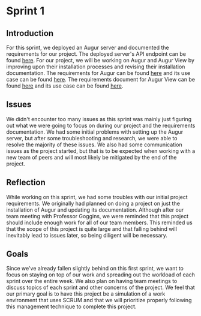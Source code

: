 # Sprint 1
## Introduction
For this sprint, we deployed an Augur server and documented the requirements for our project.  The deployed server's API endpoint can be found [here](http://kraken-augur.centralus.cloudapp.azure.com:5000/api/unstable/).  For our project, we will be working on Augur and Augur View by improving upon their installation processes and revising their installation documentation.  The requirements for Augur can be found [here](/Sprint1%20Documentation/augur_requirements.pdf) and its use case can be found [here](/Sprint1%20Documentation/augur_use-case.md).  The requirements document for Augur View can be found [here](/Sprint1%20Documentation/augur-view_requirements.docx) and its use case can be found [here](/Sprint1%20Documentation/augur-view_use-case.pdf).

## Issues
We didn't encounter too many issues as this sprint was mainly just figuring out what we were going to focus on during our project and the requirements documentation.  We had some initial problems with setting up the Augur server, but after some troubleshooting and research, we were able to resolve the majority of these issues.  We also had some communication issues as the project started, but that is to be expected when working with a new team of peers and will most likely be mitigated by the end of the project.

## Reflection
While working on this sprint, we had some troubles with our initial project requirements.  We originally had planned on doing a project on just the installation of Augur and updating its documentation.  Although after our team meeting with Professor Goggins, we were reminded that this project should include enough work for all of our team members.  This reminded us that the scope of this project is quite large and that falling behind will inevitably lead to issues later, so being diligent will be necessary.

## Goals
Since we've already fallen slightly behind on this first sprint, we want to focus on staying on top of our work and spreading out the workload of each sprint over the entire week.  We also plan on having team meetings to discuss topics of each sprint and other concerns of the project.  We feel that our primary goal is to have this project be a simulation of a work environment that uses SCRUM and that we will prioritize properly following this management technique to complete this project.